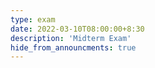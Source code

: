 ```yaml
---
type: exam
date: 2022-03-10T08:00:00+8:30
description: 'Midterm Exam'
hide_from_announcments: true
---
```

